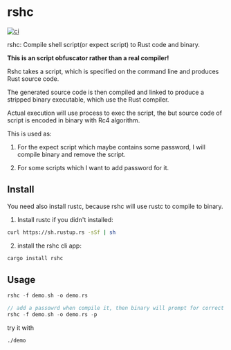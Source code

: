 # rshc

[![ci](https://github.com/chenyukang/rshc/workflows/ci/badge.svg)](https://github.com/chenyukang/rshc/actions)

rshc: Compile shell script(or expect script) to Rust code and binary.

**This is an script obfuscator rather than a real compiler!**

Rshc takes a script, which is specified on the command line and produces Rust source code. 

The generated source code is then compiled and linked to produce a stripped binary executable, which use the Rust compiler.

Actual execution will use process to exec the script, the but source code of script is encoded in binary with Rc4 algorithm.

This is used as:

1. For the expect script which maybe contains some password, I will compile binary and remove the script.

2. For some scripts which I want to add password for it.

## Install

You need also install rustc, because rshc will use rustc to compile to binary.

1. Install rustc if you didn't installed: 

```bash
curl https://sh.rustup.rs -sSf | sh
```

2. install the rshc cli app:

```bash
cargo install rshc
```

## Usage

```rust
rshc -f demo.sh -o demo.rs

// add a passowrd when compile it, then binary will prompt for correct password before execution
rshc -f demo.sh -o demo.rs -p
```

try it with 

```shell
./demo
```
